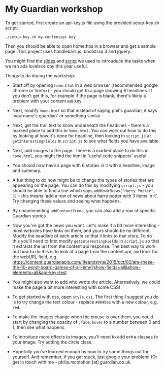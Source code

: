 # My Guardian workshop

To get started, first create an api-key.js file using the provided setup-key.sh script:

`./setup-key.sh my-contentapi-key`

 Then you should be able to open home.hbs in a browser and get a sample page. This project uses handlebars.js, bootstrap 3 and jquery.

You might find the [slides](https://docs.google.com/presentation/d/1esH3pREGDiS3xLx8xm_J4n8zcXloLTg-HWBwvhxLSLc/edit#slide=id.g179782eb9d_1_8) and [script](https://docs.google.com/document/d/1HyrYoc9qoLna6t6dQIsWrNmYZWq8_rl7ZN3IMeVSu9Y/edit) we used to introuduce the tasks when we ran ada lovelace day this year useful. 

Things to do during the workshop:
 - Start off by opening `home.html` in a web browser (recommended google chrome or firefox) - you should get to a page showing 6 headlines. If you don't get this, for example if the page is blank, there's likely a problem with your content api key.
 - Next, modify `home.html` so that instead of saying phil's guardian, it says 'yourname's guardian' or something similar
 - Next, get the trail text to show underneath the headlines - there's a marked place to add this in `home.html`. You can work out how to do this by looking at how it's done for headline, then looking in `script.js` at `getInterestingFields` in `script.js` to see what fields you have available.
 - Next, add images to the page. There is a marked place to do this in `home.html`, you might find the html in 'useful code snippets' useful
- You should now have a page with 6 stories in it with a headline, image and summary.

 - A fun thing to do now might be to change the types of stories that are appearing on the page. You can do this by modifying `script.js` - you should be able to find a line which says `addRowOfNews("Harry Potter", 3)` - this means 'add a row of news about harry potter with 3 items in it'. Try changing these values and seeing what happens.
 
 - By uncommenting `addContentItems`, you can also add a row of specific Guardian stories

 - Now you've got the news you want. Let's make it a bit more interesting - most websites have links on them, and yours should be no different. Modify the headline of each article so that it links to that story. To do this you'll need to first modify `getInterestingFields` in `script.js` so that it extracts the url from the content api response. The best way to work out how to do this is to look at a page from the content api, and look for the webURL field, e.g. https://content.guardianapis.com/lifeandstyle/2015/oct/02/are-these-the-10-worst-board-games-of-all-time?show-fields=all&show-elements=all&api-key=test

- You might also want to add who wrote the article. Alternatively, we could make the page a bit more interesting with some CSS!

 - To get started with css, open `style.css`. The first thing I suggest you do is to try change the text colour  - replace `#00456E` with a new colour, e.g. `red`.
 - To make the images change when the mouse is over them, you could start by changing the opacity of `.fade:hover` to a number between 0 and 1, then see what happens.
 - To introduce more effects to images, you'll need to add extra classes to your image. Try adding the circle class.

 - Hopefully you've learned enough by now to try some things out for yourself. And remember, if you get stuck, just google your problem! (Or get in touch with me - philip.mcmahon [at] guardian.co.uk.

